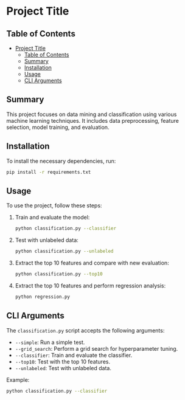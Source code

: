 # Project Title

## Table of Contents

- [Project Title](#project-title)
  - [Table of Contents](#table-of-contents)
  - [Summary](#summary)
  - [Installation](#installation)
  - [Usage](#usage)
  - [CLI Arguments](#cli-arguments)

## Summary

This project focuses on data mining and classification using various machine learning techniques. It includes data preprocessing, feature selection, model training, and evaluation.

## Installation

To install the necessary dependencies, run:

```bash
pip install -r requirements.txt
```

## Usage

To use the project, follow these steps:

1. Train and evaluate the model:

    ```bash
    python classification.py --classifier
    ```

2. Test with unlabeled data:

    ```bash
    python classification.py --unlabeled
    ```

3. Extract the top 10 features and compare with new evaluation:

    ```bash
    python classification.py --top10
    ```

4. Extract the top 10 features and perform regression analysis:

    ```bash
    python regression.py
    ```

## CLI Arguments

The `classification.py` script accepts the following arguments:

- `--simple`: Run a simple test.
- `--grid_search`: Perform a grid search for hyperparameter tuning.
- `--classifier`: Train and evaluate the classifier.
- `--top10`: Test with the top 10 features.
- `--unlabeled`: Test with unlabeled data.

Example:

```bash
python classification.py --classifier
```
